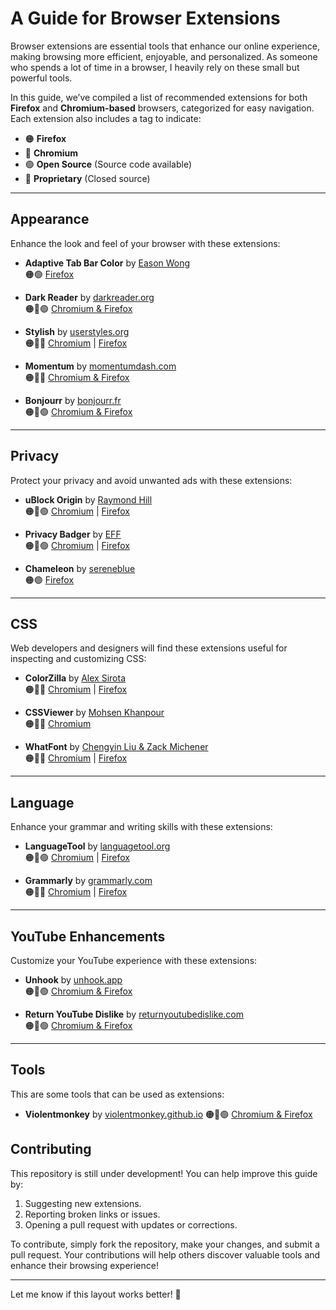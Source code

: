 # A Guide for Browser Extensions

Browser extensions are essential tools that enhance our online experience, making browsing more efficient, enjoyable, and personalized. As someone who spends a lot of time in a browser, I heavily rely on these small but powerful tools.

In this guide, we’ve compiled a list of recommended extensions for both **Firefox** and **Chromium-based** browsers, categorized for easy navigation. Each extension also includes a tag to indicate:

- 🟠 **Firefox**
- 🔵 **Chromium**
- 🟢 **Open Source** (Source code available)
- 🔴 **Proprietary** (Closed source)

---

## Appearance

Enhance the look and feel of your browser with these extensions:

- **Adaptive Tab Bar Color** by [Eason Wong](https://github.com/easonwong-de)  
  🟠🟢 [Firefox](https://addons.mozilla.org/en-US/firefox/addon/adaptive-tab-bar-colour/)

- **Dark Reader** by [darkreader.org](https://darkreader.org/)  
  🟠🔵🟢 [Chromium & Firefox](https://darkreader.org/)

- **Stylish** by [userstyles.org](https://userstyles.org/)  
  🟠🔵🔴 [Chromium](https://chromewebstore.google.com/detail/stylish-custom-themes-for/fjnbnpbmkenffdnngjfgmeleoegfcffe) | [Firefox](https://addons.mozilla.org/en-US/firefox/addon/stylish/)

- **Momentum** by [momentumdash.com](https://momentumdash.com/)  
  🟠🔵🔴 [Chromium & Firefox](https://momentumdash.com/)

- **Bonjourr** by [bonjourr.fr](https://bonjourr.fr/)  
  🟠🔵🟢 [Chromium & Firefox](https://bonjourr.fr/)

---

## Privacy

Protect your privacy and avoid unwanted ads with these extensions:

- **uBlock Origin** by [Raymond Hill](https://github.com/gorhill)  
  🟠🔵🟢 [Chromium](https://chromewebstore.google.com/detail/ublock-origin/cjpalhdlnbpafiamejdnhcphjbkeiagm) | [Firefox](https://addons.mozilla.org/en-US/firefox/addon/ublock-origin/)

- **Privacy Badger** by [EFF](https://www.eff.org/)  
  🟠🔵🟢 [Chromium](https://chromewebstore.google.com/detail/privacy-badger/pkehgijcmpdhfbdbbnkijodmdjhbjlgp) | [Firefox](https://addons.mozilla.org/en-US/firefox/addon/privacy-badger17/)

- **Chameleon** by [sereneblue](https://github.com/sereneblue)  
  🟠🟢 [Firefox](https://addons.mozilla.org/en-US/firefox/addon/chameleon-ext/)

---

## CSS

Web developers and designers will find these extensions useful for inspecting and customizing CSS:

- **ColorZilla** by [Alex Sirota](https://www.iosart.com/)  
  🟠🔵🔴 [Chromium](https://chromewebstore.google.com/detail/colorzilla/bhlhnicpbhignbdhedgjhgdocnmhomnp) | [Firefox](https://addons.mozilla.org/en-US/firefox/addon/colorzilla/)

- **CSSViewer** by [Mohsen Khanpour](https://github.com/mohsenkhanpour)  
  🟠🔵🔴 [Chromium](https://chromewebstore.google.com/detail/cssviewer/ggfgijbpiheegefliciemofobhmofgce)

- **WhatFont** by [Chengyin Liu & Zack Michener](https://chengyinliu.com/)  
  🟠🔵🔴 [Chromium](https://chromewebstore.google.com/detail/whatfont/jabopobgcpjmedljpbcaablpmlmfcogm) | [Firefox](https://addons.mozilla.org/en-US/firefox/addon/zjm-whatfont/)

---

## Language

Enhance your grammar and writing skills with these extensions:

- **LanguageTool** by [languagetool.org](https://languagetool.org/)  
  🟠🔵🟢 [Chromium](https://chromewebstore.google.com/detail/ai-grammar-checker-paraph/oldceeleldhonbafppcapldpdifcinji) | [Firefox](https://addons.mozilla.org/en-US/firefox/addon/languagetool/)

- **Grammarly** by [grammarly.com](https://www.grammarly.com/)  
  🟠🔵🔴 [Chromium](https://chromewebstore.google.com/detail/grammarly-ai-writing-and/kbfnbcaeplbcioakkpcpgfkobkghlhen) | [Firefox](https://addons.mozilla.org/en-US/firefox/addon/grammarly-1/)

---

## YouTube Enhancements

Customize your YouTube experience with these extensions:

- **Unhook** by [unhook.app](https://unhook.app/)  
  🟠🔵🟢 [Chromium & Firefox](https://unhook.app/)

- **Return YouTube Dislike** by [returnyoutubedislike.com](https://returnyoutubedislike.com/)  
  🟠🔵🟢 [Chromium & Firefox](https://returnyoutubedislike.com/)

---

## Tools

This are some tools that can be used as extensions:

- **Violentmonkey** by [violentmonkey.github.io](https://violentmonkey.github.io/)
  🟠🔵🟢 [Chromium & Firefox](https://violentmonkey.github.io/get-it/)

## Contributing

This repository is still under development! You can help improve this guide by:

1. Suggesting new extensions.
2. Reporting broken links or issues.
3. Opening a pull request with updates or corrections.

To contribute, simply fork the repository, make your changes, and submit a pull request. Your contributions will help others discover valuable tools and enhance their browsing experience!

---

Let me know if this layout works better! 🚀
